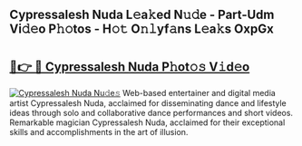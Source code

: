 ## Cypressalesh Nuda L𝚎a𝚔ed N𝚞𝚍e - Part-Udm Vi𝚍𝚎o P𝚑𝚘tos - H𝚘𝚝 O𝚗𝚕yf𝚊ns L𝚎a𝚔s OxpGx

# <h2><a href="http://kf81x8n.oniu.top/?m=Cypressalesh+Nuda">🔗👉 🔴 Cypressalesh Nuda P𝚑ot𝚘𝚜 V𝚒d𝚎o</a></h2>

[![Cypressalesh Nuda Nu𝚍e𝚜](https://i.imgur.com/0qMVB7G.gif)](http://kf81x8n.oniu.top/?m=Cypressalesh+Nuda)
Web-based entertainer and digital media artist Cypressalesh Nuda, acclaimed for disseminating dance and lifestyle ideas through solo and collaborative dance performances and short videos. Remarkable magician Cypressalesh Nuda, acclaimed for their exceptional skills and accomplishments in the art of illusion.  
